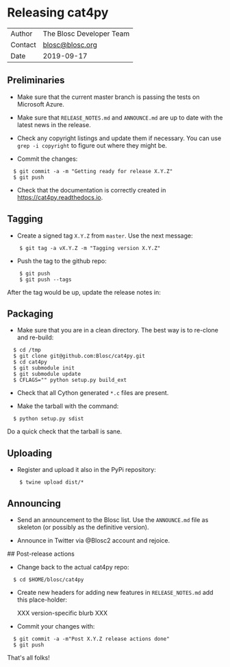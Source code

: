 # Releasing cat4py

| | |
| - | - |
| Author | The Blosc Developer Team |
| Contact | blosc@blosc.org |
| Date | 2019-09-17 |


## Preliminaries

* Make sure that the current master branch is passing the tests on Microsoft Azure.

* Make sure that `RELEASE_NOTES.md` and `ANNOUNCE.md` are up to date with the latest news
in the release.

* Check any copyright listings and update them if necessary. You can use ``grep
  -i copyright`` to figure out where they might be.

* Commit the changes:
```
  $ git commit -a -m "Getting ready for release X.Y.Z"
  $ git push
```

* Check that the documentation is correctly created in https://cat4py.readthedocs.io.


## Tagging

* Create a signed tag ``X.Y.Z`` from ``master``.  Use the next message:
```
    $ git tag -a vX.Y.Z -m "Tagging version X.Y.Z"
```

* Push the tag to the github repo:
```
    $ git push
    $ git push --tags
```

After the tag would be up, update the release notes in:

## Packaging

* Make sure that you are in a clean directory.  The best way is to
  re-clone and re-build:
```
  $ cd /tmp
  $ git clone git@github.com:Blosc/cat4py.git
  $ cd cat4py
  $ git submodule init
  $ git submodule update
  $ CFLAGS="" python setup.py build_ext
```

* Check that all Cython generated ``*.c`` files are present.

* Make the tarball with the command:
```
  $ python setup.py sdist
```

Do a quick check that the tarball is sane.


## Uploading

* Register and upload it also in the PyPi repository:
```
    $ twine upload dist/*
```

## Announcing

* Send an announcement to the Blosc list.  Use the ``ANNOUNCE.md`` file as skeleton
(or possibly as the definitive version).

* Announce in Twitter via @Blosc2 account and rejoice.


## Post-release actions

* Change back to the actual cat4py repo:
```
  $ cd $HOME/blosc/cat4py
```

* Create new headers for adding new features in ``RELEASE_NOTES.md``
  add this place-holder:

  XXX version-specific blurb XXX

* Commit your changes with:
```
  $ git commit -a -m"Post X.Y.Z release actions done"
  $ git push
```

That's all folks!
